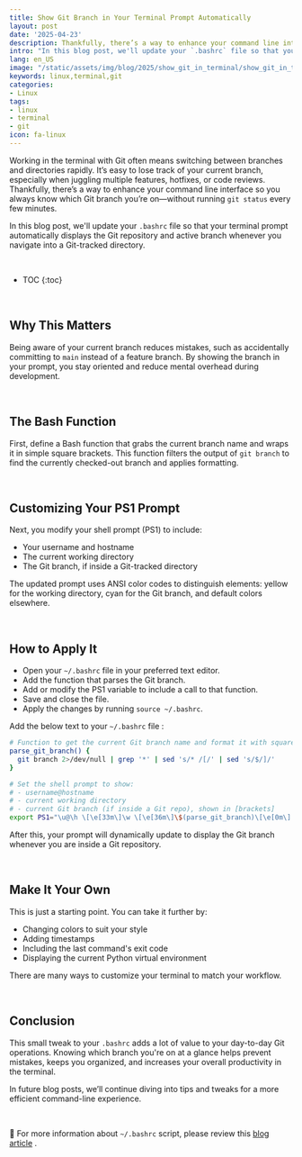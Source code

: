 ```yaml
---
title: Show Git Branch in Your Terminal Prompt Automatically
layout: post
date: '2025-04-23'
description: Thankfully, there’s a way to enhance your command line interface so you always know which Git branch you’re on—without running `git status` every few minutes.
intro: "In this blog post, we'll update your `.bashrc` file so that your terminal prompt automatically displays the Git repository and active branch." 
lang: en_US
image: "/static/assets/img/blog/2025/show_git_in_terminal/show_git_in_terminal.jpg"
keywords: linux,terminal,git
categories:
- Linux
tags:
- linux
- terminal
- git
icon: fa-linux
---
```


Working in the terminal with Git often means switching between branches and directories rapidly. It’s easy to lose track of your current branch, especially when juggling multiple features, hotfixes, or code reviews. Thankfully, there’s a way to enhance your command line interface so you always know which Git branch you’re on—without running `git status` every few minutes.

In this blog post, we'll update your `.bashrc` file so that your terminal prompt automatically displays the Git repository and active branch whenever you navigate into a Git-tracked directory.

<br>

* TOC 
{:toc}

<br>

## Why This Matters

Being aware of your current branch reduces mistakes, such as accidentally committing to `main` instead of a feature branch. By showing the branch in your prompt, you stay oriented and reduce mental overhead during development.

<br>

## The Bash Function

First, define a Bash function that grabs the current branch name and wraps it in simple square brackets. This function filters the output of `git branch` to find the currently checked-out branch and applies formatting.

<br>

## Customizing Your PS1 Prompt

Next, you modify your shell prompt (PS1) to include:
- Your username and hostname
- The current working directory
- The Git branch, if inside a Git-tracked directory

The updated prompt uses ANSI color codes to distinguish elements: yellow for the working directory, cyan for the Git branch, and default colors elsewhere.

<br>

## How to Apply It

- Open your `~/.bashrc` file in your preferred text editor.
- Add the function that parses the Git branch.
- Add or modify the PS1 variable to include a call to that function.
- Save and close the file.
- Apply the changes by running `source ~/.bashrc`.

Add the below text to your `~/.bashrc` file : 
```bash
# Function to get the current Git branch name and format it with square brackets
parse_git_branch() {
  git branch 2>/dev/null | grep '*' | sed 's/* /[/' | sed 's/$/]/'
}

# Set the shell prompt to show:
# - username@hostname
# - current working directory
# - current Git branch (if inside a Git repo), shown in [brackets]
export PS1="\u@\h \[\e[33m\]\w \[\e[36m\]\$(parse_git_branch)\[\e[0m\] \$ "
```

After this, your prompt will dynamically update to display the Git branch whenever you are inside a Git repository.

<br>

## Make It Your Own

This is just a starting point. You can take it further by:
- Changing colors to suit your style
- Adding timestamps
- Including the last command's exit code
- Displaying the current Python virtual environment

There are many ways to customize your terminal to match your workflow.

<br>

## Conclusion

This small tweak to your `.bashrc` adds a lot of value to your day-to-day Git operations. Knowing which branch you're on at a glance helps prevent mistakes, keeps you organized, and increases your overall productivity in the terminal.

In future blog posts, we’ll continue diving into tips and tweaks for a more efficient command-line experience.

<br>

📝 For more information about `~/.bashrc` script, please review this [blog article](https://ultahost.com/knowledge-base/bashrc-file-in-linux/) .